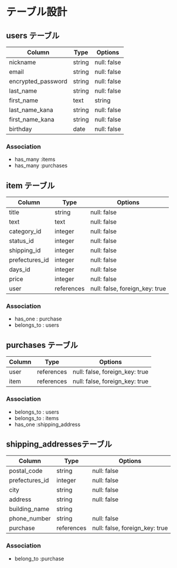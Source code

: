# テーブル設計

## users テーブル

| Column               | Type   | Options     |
| -------------------  | ------ | ----------- |
| nickname             | string | null: false |#ニックネーム
| email                | string | null: false |＃メールアドレス
| encrypted_password   | string | null: false |＃パスワード
| last_name            | string | null: false |＃名前（全角）苗字
| first_name| text     | string | null: false |＃名前（全角）名前
| last_name_kana       | string | null: false |＃名前カナ（全角）苗字
| first_name_kana      | string | null: false |＃名前カナ（全角）名前
| birthday             | date   | null: false |＃生年月日

### Association

- has_many :items
- has_many :purchases


## item テーブル

| Column          | Type      | Options                        |
| --------------- | ----------| ------------------------------ |
| title           | string    | null: false                    |＃商品名
| text            | text      | null: false                    |＃商品の説明
| category_id     | integer   | null: false                    |＃カテゴリー
| status_id       | integer   | null: false                    |＃商品の状態
| shipping_id     | integer   | null: false                    |＃配送料の負担
| prefectures_id  | integer   | null: false                    |＃配送もとの地域（都道府県）
| days_id         | integer   | null: false                    |＃発送までの日数
| price           | integer   | null: false                    |＃値段
| user            | references| null: false, foreign_key: true |
### Association
- has_one : purchase
- belongs_to : users

## purchases テーブル

| Column    | Type         | Options                          |
|-----------|--------------| -------------------------------- |
| user      | references   | null: false, foreign_key: true   |
| item      | references   | null: false, foreign_key: true   |

### Association
- belongs_to : users
- belongs_to : items
- has_one :shipping_address

## shipping_addressesテーブル

| Column          | Type      | Options                        |
| --------------- | ----------| ------------------------------ |
| postal_code     | string    | null: false                    |＃郵便番号　※ハイフンあり
| prefectures_id  | integer   | null: false                    |＃都道府県
| city            | string    | null: false                    |＃市区町村
| address         | string    | null: false                    |＃番地
| building_name   | string    |                                |＃建物名
| phone_number    | string    | null: false                    |＃電話番号　※ハイフンあり
| purchase        | references| null: false, foreign_key: true |

### Association
- belong_to :purchase

